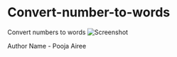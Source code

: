 # Convert-number-to-words
Convert numbers to words
![Screenshot](https://user-images.githubusercontent.com/74178745/128830365-ffd2d68d-15e4-4217-b6b6-edd23bc5f642.png)

Author Name - Pooja Airee
